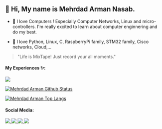 ## 👋 Hi, My name is  Mehrdad Arman Nasab.

- 💞️ I love Computers ! Especially Computer Networks, Linux and micro-controllers.
I'm really excited to learn about computer enginnering and do my best.

- 🌱 I love Python, Linux, C, RaspberryPi family, STM32 family, Cisco networks, Cloud,...

> "Life is MixTape! Just record your all moments."

#### My Experiences ✨:
<!--
![Python](https://img.shields.io/badge/-Python-000?&logo=Python)
![C](https://img.shields.io/badge/-C-000?&logo=C)
![Linux](https://img.shields.io/badge/-Linux-000?&logo=Linux)
![Git](https://img.shields.io/badge/-Git-000?&logo=Git)
![MongoDB](https://img.shields.io/badge/-MongoDB-000?&logo=MongoDB)
![Cisco](https://img.shields.io/badge/-Cisco-000?&logo=Cisco)
![RaspberryPi](https://img.shields.io/badge/-RaspberryPi-000?&logo=RaspberryPi)
-->
<p align="left">
  <a href="https://skillicons.dev">
    <img src="https://skillicons.dev/icons?i=git,vscode,neovim,bash,linux,raspberrypi,python,c,cpp,html,django,flask,mongo,github,stackoverflow,docker" />
  </a>
</p>

[![Mehrdad Arman Github Status](https://github-readme-stats.vercel.app/api?username=mehrdad-mixtape&show_icons=true&theme=radical&hide_rank=false)](https://github.com/anuraghazra/github-readme-stats)

[![Mehrdad Arman Top Langs](https://github-readme-stats.vercel.app/api/top-langs/?username=mehrdad-mixtape&hide=html&layout=compact&line_height=51&langs_count=9&exclude_repo=comp426,Redventures-Movie-Quotes&theme=radical)](https://github.com/anuraghazra/github-readme-stats)

#### Social Media:
<!--
![LinkedIn](https://img.shields.io/badge/-LinkedIn-000?&logo=LinkedIn)[LinkedIn](http://www.linkedin.com/in/mehrdad-arman-nasab-5357b2193)
![Gmail](https://img.shields.io/badge/-Gmail-000?&logo=Gmail)[Gmail](mehrdad0011998@gmail.com)
![Instagram](https://img.shields.io/badge/-Instagram-000?&logo=Instagram)[Instagram](https://www.instagram.com/armanmehrdad/)
![Telegram](https://img.shields.io/badge/-Telegram-000?&logo=Telegram)[Telegram](https://t.me/M1D9A9N8)
-->
<a href="http://www.linkedin.com/in/mehrdad-arman-nasab-5357b2193">
    <img src="https://img.shields.io/badge/-LinkedIn-000?&logo=LinkedIn" />
</a>
<a href="mehrdad0011998@gmail.com">
    <img src="https://img.shields.io/badge/-Gmail-000?&logo=Gmail" />
</a>
<a href="https://www.instagram.com/armanmehrdad/">
    <img src="https://img.shields.io/badge/-Instagram-000?&logo=Instagram" />
</a>
<a href="https://t.me/M1D9A9N8">
    <img src="https://img.shields.io/badge/-Telegram-000?&logo=Telegram" />
</a>
<!---
mehrdad-mixtape/mehrdad-mixtape is a ✨ special ✨ repository because its `README.md` (this file) appears on your GitHub profile.
You can click the Preview link to take a look at your changes.
.--->
